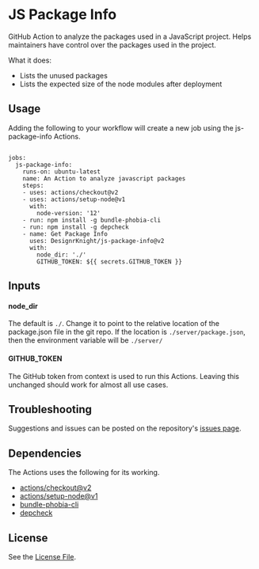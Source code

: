 # JS Package Info
GitHub Action to analyze the packages used in a JavaScript project. Helps maintainers have control over the packages used in the project.

What it does:
 - Lists the unused packages
 - Lists the expected size of the node modules after deployment

## Usage
Adding the following to your workflow will create a new job using the js-package-info Actions.
  
```on: [pull_request]

jobs:
  js-package-info:
    runs-on: ubuntu-latest
    name: An Action to analyze javascript packages
    steps:
    - uses: actions/checkout@v2
    - uses: actions/setup-node@v1
      with:
        node-version: '12'
    - run: npm install -g bundle-phobia-cli
    - run: npm install -g depcheck
    - name: Get Package Info
      uses: DesignrKnight/js-package-info@v2
      with:
        node_dir: './'
        GITHUB_TOKEN: ${{ secrets.GITHUB_TOKEN }}
```

## Inputs
#### node_dir

The default is ```./```. Change it to point to the relative location of the package.json file in the git repo. If the location is ```./server/package.json```, then the environment variable will be ```./server/```

#### GITHUB_TOKEN

The GitHub token from context is used to run this Actions. Leaving this unchanged should work for almost all use cases.

## Troubleshooting
Suggestions and issues can be posted on the repository's 
[issues page](https://github.com/DesignrKnight/js-package-info).


## Dependencies
The Actions uses the following for its working.
 - [actions/checkout@v2](https://github.com/actions/checkout)
 - [actions/setup-node@v1](https://github.com/actions/setup-node)
 - [bundle-phobia-cli](https://www.npmjs.com/package/bundle-phobia-cli)
 - [depcheck](https://www.npmjs.com/package/depcheck)


## License
See the [License File](https://github.com/DesignrKnight/js-package-info/LICENSE).
